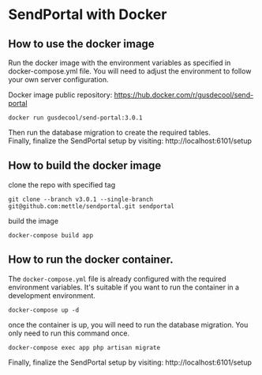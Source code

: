 # SendPortal with Docker

## How to use the docker image
Run the docker image with the environment variables as specified in docker-compose.yml file. You will need to adjust 
the environment to follow your own server configuration.

Docker image public repository: https://hub.docker.com/r/gusdecool/send-portal

```shell
docker run gusdecool/send-portal:3.0.1
```

Then run the database migration to create the required tables.  
Finally, finalize the SendPortal setup by visiting: http://localhost:6101/setup

## How to build the docker image
clone the repo with specified tag
```shell
git clone --branch v3.0.1 --single-branch git@github.com:mettle/sendportal.git sendportal
```

build the image
```shell
docker-compose build app
```

## How to run the docker container.
The `docker-compose.yml` file is already configured with the required environment variables.
It's suitable if you want to run the container in a development environment.

```shell
docker-compose up -d
```

once the container is up, you will need to run the database migration. You only need to run this command once.
```shell
docker-compose exec app php artisan migrate
```

Finally, finalize the SendPortal setup by visiting: http://localhost:6101/setup
